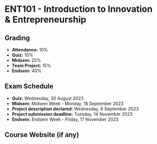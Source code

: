 # ENT101 - Introduction to Innovation & Entrepreneurship

## Grading

- **Attendance:** 10%
- **Quiz:** 10%
- **Midsem:** 25%
- **Team Project:** 15%
- **Endsem:** 40%

## Exam Schedule

- **Quiz:** Wednesday, 30 August 2023
- **Midsem:** Midsem Week - Monday, 18 September 2023
- **Project description declared:** Wednesday, 6 September 2023
- **Project submission deadline:** Tuesday, 14 November 2023
- **Endsem:** Endsem Week - Friday, 17 November 2023

## Course Website (if any)
